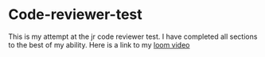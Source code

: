 # Code-reviewer-test
This is my attempt at the jr code reviewer test.
I have completed all sections to the best of my ability. 
Here is a link to my [loom video](https://www.loom.com/share/2a004731382a4d979125b3ec111f8f5e)

